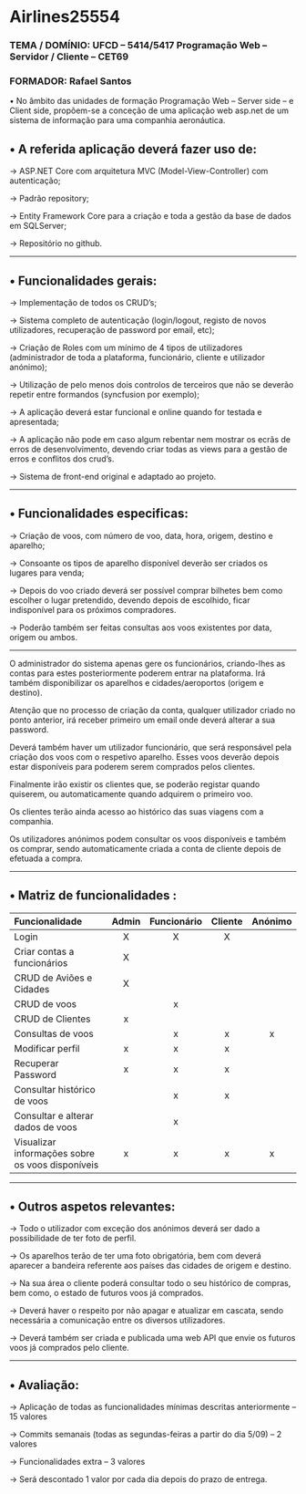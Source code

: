 # Airlines25554
 
 ### TEMA / DOMÍNIO: UFCD – 5414/5417 Programação Web – Servidor / Cliente – CET69
 
 ### FORMADOR: Rafael Santos
 
 
• No âmbito das unidades de formação Programação Web – Server side – e Client side, propõem-se a conceção de uma aplicação web asp.net de um sistema de informação
para uma companhia aeronáutica.
 
## • A referida aplicação deverá fazer uso de:

-> ASP.NET Core com arquitetura MVC (Model-View-Controller) com autenticação;

-> Padrão repository;

-> Entity Framework Core para a criação e toda a gestão da base de dados em SQLServer;

-> Repositório no github.

_______________________________________________________________________________________________________________________________________________________________________
 
## • Funcionalidades gerais:

-> Implementação de todos os CRUD’s;

-> Sistema completo de autenticação (login/logout, registo de novos utilizadores, recuperação de password por email, etc);

-> Criação de Roles com um mínimo de 4 tipos de utilizadores (administrador de toda a plataforma, funcionário, cliente e utilizador anónimo);

->  Utilização de pelo menos dois controlos de terceiros que não se deverão repetir entre formandos (syncfusion por exemplo);

-> A aplicação deverá estar funcional e online quando for testada e apresentada;

-> A aplicação não pode em caso algum rebentar nem mostrar os ecrãs de erros de desenvolvimento, devendo criar todas as views para a gestão de erros e conflitos dos crud’s.

-> Sistema de front-end original e adaptado ao projeto.

_____________________________________________________________________________________________________________________________________________________________________

## • Funcionalidades especificas:

-> Criação de voos, com número de voo, data, hora, origem, destino e aparelho;

-> Consoante os tipos de aparelho disponível deverão ser criados os lugares para venda;

-> Depois do voo criado deverá ser possível comprar bilhetes bem como escolher o lugar pretendido, devendo depois de escolhido, ficar indisponível para os 
próximos compradores.

-> Poderão também ser feitas consultas aos voos existentes por data, origem ou ambos.

________________________________________________________________________________________________________________________________________________________________

O administrador do sistema apenas gere os funcionários, criando-lhes as contas para estes posteriormente poderem entrar na plataforma. Irá também disponibilizar os aparelhos e cidades/aeroportos (origem e destino).

Atenção que no processo de criação da conta, qualquer utilizador criado no ponto anterior, irá receber primeiro um email onde deverá alterar a sua password.

Deverá também haver um utilizador funcionário, que será responsável pela criação dos voos com o respetivo aparelho. Esses voos deverão depois estar disponíveis para poderem serem comprados pelos clientes.

Finalmente irão existir os clientes que, se poderão registar quando quiserem, ou automaticamente quando adquirem o primeiro voo.

Os clientes terão ainda acesso ao histórico das suas viagens com a companhia.

Os utilizadores anónimos podem consultar os voos disponíveis e também os comprar, sendo automaticamente criada a conta de cliente depois de efetuada a compra.

____________________________________________________________________________________________________________________________________________________________________
 
 
 ## • Matriz de funcionalidades :
 
|Funcionalidade|Admin|Funcionário|Cliente|Anónimo|
|:-----|:---:|:---:|:---:|:---:|
|Login|X|X|X||
|Criar contas a funcionários|X||||
|CRUD de Aviões e Cidades|X||||
|CRUD de voos||x|||
|CRUD de Clientes|x|||
|Consultas de voos||x|x|x
|Modificar perfil|x|x|x|
|Recuperar Password|x|x|x|
|Consultar histórico de voos||x|x|
|Consultar e alterar dados de voos||x||
|Visualizar informações sobre os voos disponíveis|x|x|x|x

____________________________________________________________________________________________________________________________________________________________________

 

## • Outros aspetos relevantes:

-> Todo o utilizador com exceção dos anónimos deverá ser dado a possibilidade de ter foto de perfil. 

-> Os aparelhos terão de ter uma foto obrigatória, bem com deverá aparecer a bandeira referente aos países das cidades de origem e destino.

-> Na sua área o cliente poderá consultar todo o seu histórico de compras, bem como, o estado de futuros voos já comprados.

-> Deverá haver o respeito por não apagar e atualizar em cascata, sendo necessária a comunicação entre os diversos utilizadores.

-> Deverá também ser criada e publicada uma web API que envie os futuros voos já comprados pelo cliente.

______________________________________________________________________________________________________________________________________________________________________

## • Avaliação:

-> Aplicação de todas as funcionalidades mínimas descritas anteriormente – 15 valores

-> Commits semanais (todas as segundas-feiras a partir do dia 5/09) – 2 valores

-> Funcionalidades extra – 3 valores

-> Será descontado 1 valor por cada dia depois do prazo de entrega.
